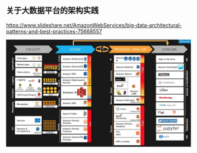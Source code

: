 

## 关于大数据平台的架构实践

https://www.slideshare.net/AmazonWebServices/big-data-architectural-patterns-and-best-practices-75668557

![image-20200408131801027](%E6%9C%80%E4%BD%B3%E5%AE%9E%E8%B7%B5.assets/image-20200408131801027.png)